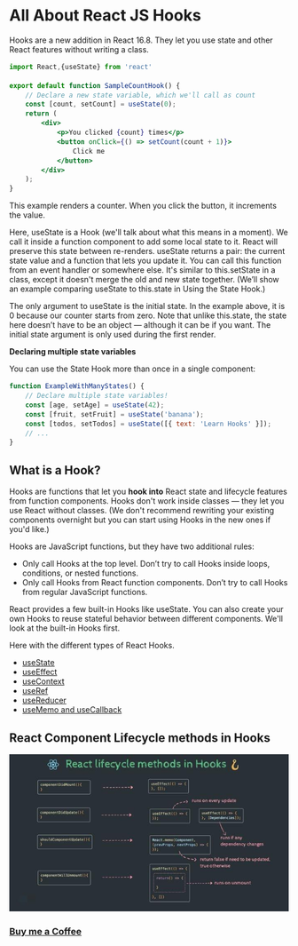 # All About React JS Hooks

Hooks are a new addition in React 16.8. They let you use state and other React features without writing a class.

```jsx
import React,{useState} from 'react'

export default function SampleCountHook() {
    // Declare a new state variable, which we'll call as count
    const [count, setCount] = useState(0);
    return (
        <div>
            <p>You clicked {count} times</p>
            <button onClick={() => setCount(count + 1)}>
                Click me
            </button>
        </div>
    );
}

```

This example renders a counter. When you click the button, it increments the value.

Here, useState is a Hook (we'll talk about what this means in a moment). We call it inside a function component to add some local state to it. React will preserve this state between re-renders. useState returns a pair: the current state value and a function that lets you update it. You can call this function from an event handler or somewhere else. It's similar to this.setState in a class, except it doesn't merge the old and new state together. (We’ll show an example comparing useState to this.state in Using the State Hook.)

The only argument to useState is the initial state. In the example above, it is 0 because our counter starts from zero. Note that unlike this.state, the state here doesn’t have to be an object — although it can be if you want. The initial state argument is only used during the first render.

**Declaring multiple state variables**

You can use the State Hook more than once in a single component:

```jsx
function ExampleWithManyStates() {
    // Declare multiple state variables!
    const [age, setAge] = useState(42);
    const [fruit, setFruit] = useState('banana');
    const [todos, setTodos] = useState([{ text: 'Learn Hooks' }]);
    // ...
}

```
## What is a Hook?

Hooks are functions that let you **hook into** React state and lifecycle features from function components. Hooks don't work inside classes — they let you use React without classes. (We don't recommend rewriting your existing components overnight but you can start using Hooks in the new ones if you'd like.)

Hooks are JavaScript functions, but they have two additional rules:

- Only call Hooks at the top level. Don’t try to call Hooks inside loops, conditions, or nested functions.
- Only call Hooks from React function components. Don’t try to call Hooks from regular JavaScript functions.

React provides a few built-in Hooks like useState. You can also create your own Hooks to reuse stateful behavior between different components. We'll look at the built-in Hooks first.

Here with the different types of React Hooks.

- [useState](https://praveenoruganti.github.io/praveenoruganti-reactjs/7_Hooks/1_useState)
- [useEffect](https://praveenoruganti.github.io/praveenoruganti-reactjs/7_Hooks/2_useEffect)
- [useContext](https://praveenoruganti.github.io/praveenoruganti-reactjs/7_Hooks/3_useContext)
- [useRef](https://praveenoruganti.github.io/praveenoruganti-reactjs/7_Hooks/4_useRef)
- [useReducer](https://praveenoruganti.github.io/praveenoruganti-reactjs/7_Hooks/5_useReducer)
- [useMemo and useCallback](https://praveenoruganti.github.io/praveenoruganti-reactjs/7_Hooks/6_useMemo_useCallback)

## React Component Lifecycle methods in Hooks

![screenshot of the app](https://raw.githubusercontent.com/praveenoruganti/praveenoruganti-reactjs/master/7_Hooks/images/lifecycle.jpg)

### [Buy me a Coffee](http://bit.ly/2WryDT8)
